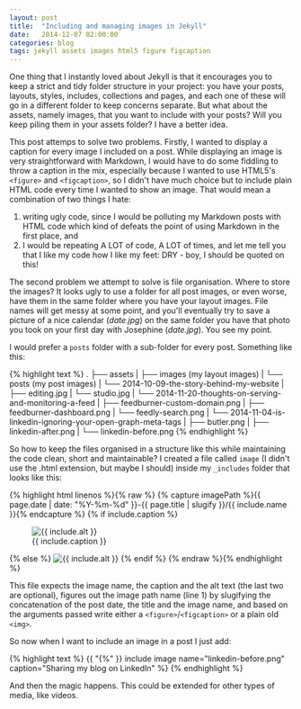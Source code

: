 ```yaml
---
layout: post
title:  "Including and managing images in Jekyll"
date:   2014-12-07 02:00:00
categories: blog
tags: jekyll assets images html5 figure figcaption
---
```

One thing that I instantly loved about Jekyll is that it encourages you to keep a strict and tidy folder structure in your project: you have your posts, layouts, styles, includes, collections and pages, and each one of these will go in a different folder to keep concerns separate. But what about the assets, namely images, that you want to include with your posts? Will you keep piling them in your assets folder? I have a better idea.<!--more-->

This post attemps to solve two problems. Firstly, I wanted to display a caption for every image I included on a post. While displaying an image is very straightforward with Markdown, I would have to do some fiddling to throw a caption in the mix, especially because I wanted to use HTML5's `<figure>` and `<figcaption>`, so I didn't have much choice but to include plain HTML code every time I wanted to show an image. That would mean a combination of two things I hate: 

1. writing ugly code, since I would be polluting my Markdown posts with HTML code which kind of defeats the point of using Markdown in the first place, and 
2. I would be repeating A LOT of code, A LOT of times, and let me tell you that I like my code how I like my feet: DRY - boy, I should be quoted on this!

The second problem we attempt to solve is file organisation. Where to store the images? It looks ugly to use a folder for all post images, or even worse, have them in the same folder where you have your layout images. File names will get messy at some point, and you'll eventually try to save a picture of a nice calendar (*date.jpg*) on the same folder you have that photo you took on your first day with Josephine (*date.jpg*). You see my point.

I would prefer a `posts` folder with a sub-folder for every post. Something like this:

{% highlight text %}
.
├── assets
|   ├── images (my layout images)
|   └── posts (my post images)
|       └── 2014-10-09-the-story-behind-my-website
|           ├── editing.jpg
|           └── studio.jpg
|       └── 2014-11-20-thoughts-on-serving-and-monitoring-a-feed
|           ├── feedburner-custom-domain.png
|           ├── feedburner-dashboard.png
|           └── feedly-search.png
|       └── 2014-11-04-is-linkedin-ignoring-your-open-graph-meta-tags
|           ├── butler.png
|           ├── linkedin-after.png
|           └── linkedin-before.png
{% endhighlight %}

So how to keep the files organised in a structure like this while maintaining the code clean, short and maintainable? I created a file called `image` (I didn't use the .html extension, but maybe I should) inside my `_includes` folder that looks like this:

{% highlight html linenos %}{% raw %}
{% capture imagePath %}{{ page.date | date: "%Y-%m-%d" }}-{{ page.title | slugify }}/{{ include.name }}{% endcapture %}
{% if include.caption %}
  <figure>
		<img src="/assets/posts/{{ imagePath }}" {% if include.alt %} alt="{{ include.alt }}" {% endif %} {% if include.width %} width="{{ include.width }}" {% endif %}/>
		<figcaption>{{ include.caption }}</figcaption>
	</figure>
{% else %}
	<img src="/assets/posts/{{ imagePath }}" {% if include.alt %} alt="{{ include.alt }}" {% endif %} {% if include.width %} width="{{ include.width }}" {% endif %}/>
{% endif %}
{% endraw %}{% endhighlight %}

This file expects the image name, the caption and the alt text (the last two are optional), figures out the image path name (line 1) by slugifying the concatenation of the post date, the title and the image name, and based on the arguments passed write either a `<figure>`/`<figcaption>` or a plain old `<img>`.

So now when I want to include an image in a post I just add:

{% highlight text %}
{{ "{%" }} include image name="linkedin-before.png" caption="Sharing my blog on LinkedIn" %}
{% endhighlight %}

And then the magic happens. This could be extended for other types of media, like videos.<!--tomb-->
